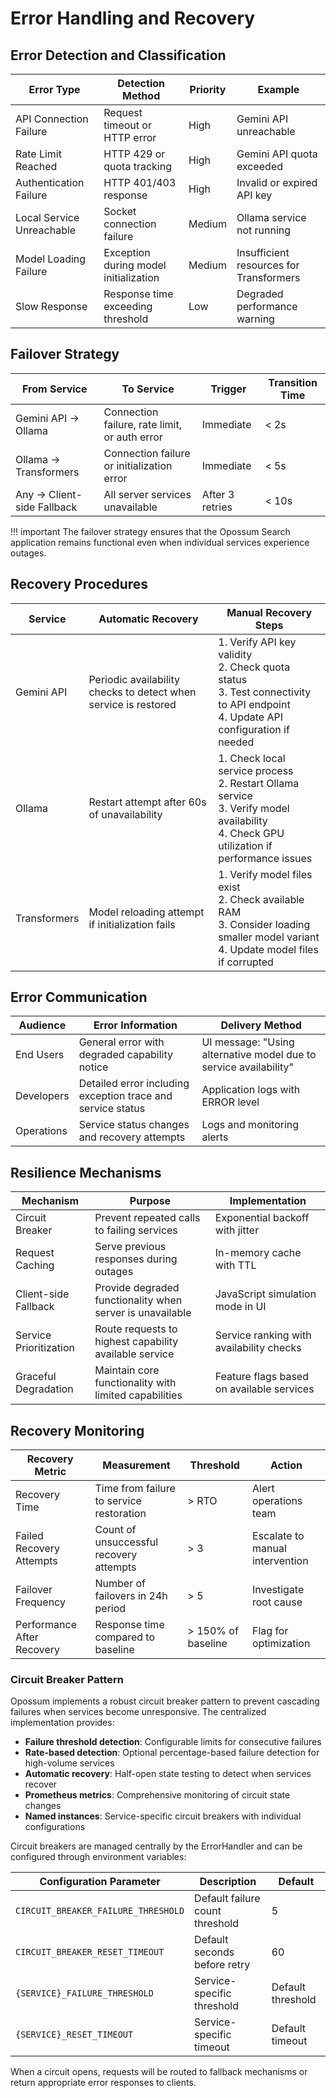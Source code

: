 # Error Handling and Recovery

## Error Detection and Classification

| Error Type                | Detection Method                      | Priority | Example                                 |
|---------------------------|---------------------------------------|----------|-----------------------------------------|
| API Connection Failure    | Request timeout or HTTP error         | High     | Gemini API unreachable                  |
| Rate Limit Reached        | HTTP 429 or quota tracking            | High     | Gemini API quota exceeded               |
| Authentication Failure    | HTTP 401/403 response                 | High     | Invalid or expired API key              |
| Local Service Unreachable | Socket connection failure             | Medium   | Ollama service not running              |
| Model Loading Failure     | Exception during model initialization | Medium   | Insufficient resources for Transformers |
| Slow Response             | Response time exceeding threshold     | Low      | Degraded performance warning            |

## Failover Strategy

| From Service               | To Service                                    | Trigger         | Transition Time |
|----------------------------|-----------------------------------------------|-----------------|-----------------|
| Gemini API → Ollama        | Connection failure, rate limit, or auth error | Immediate       | < 2s            |
| Ollama → Transformers      | Connection failure or initialization error    | Immediate       | < 5s            |
| Any → Client-side Fallback | All server services unavailable               | After 3 retries | < 10s           |

!!! important
The failover strategy ensures that the Opossum Search application remains functional even when individual services
experience outages.

## Recovery Procedures

| Service      | Automatic Recovery                                              | Manual Recovery Steps                                                                                                                         |
|--------------|-----------------------------------------------------------------|-----------------------------------------------------------------------------------------------------------------------------------------------|
| Gemini API   | Periodic availability checks to detect when service is restored | 1. Verify API key validity<br>2. Check quota status<br>3. Test connectivity to API endpoint<br>4. Update API configuration if needed          |
| Ollama       | Restart attempt after 60s of unavailability                     | 1. Check local service process<br>2. Restart Ollama service<br>3. Verify model availability<br>4. Check GPU utilization if performance issues |
| Transformers | Model reloading attempt if initialization fails                 | 1. Verify model files exist<br>2. Check available RAM<br>3. Consider loading smaller model variant<br>4. Update model files if corrupted      |

## Error Communication

| Audience   | Error Information                                           | Delivery Method                                                   |
|------------|-------------------------------------------------------------|-------------------------------------------------------------------|
| End Users  | General error with degraded capability notice               | UI message: "Using alternative model due to service availability" |
| Developers | Detailed error including exception trace and service status | Application logs with ERROR level                                 |
| Operations | Service status changes and recovery attempts                | Logs and monitoring alerts                                        |

## Resilience Mechanisms

| Mechanism              | Purpose                                                   | Implementation                            |
|------------------------|-----------------------------------------------------------|-------------------------------------------|
| Circuit Breaker        | Prevent repeated calls to failing services                | Exponential backoff with jitter           |
| Request Caching        | Serve previous responses during outages                   | In-memory cache with TTL                  |
| Client-side Fallback   | Provide degraded functionality when server is unavailable | JavaScript simulation mode in UI          |
| Service Prioritization | Route requests to highest capability available service    | Service ranking with availability checks  |
| Graceful Degradation   | Maintain core functionality with limited capabilities     | Feature flags based on available services |

## Recovery Monitoring

| Recovery Metric            | Measurement                              | Threshold          | Action                          |
|----------------------------|------------------------------------------|--------------------|---------------------------------|
| Recovery Time              | Time from failure to service restoration | > RTO              | Alert operations team           |
| Failed Recovery Attempts   | Count of unsuccessful recovery attempts  | > 3                | Escalate to manual intervention |
| Failover Frequency         | Number of failovers in 24h period        | > 5                | Investigate root cause          |
| Performance After Recovery | Response time compared to baseline       | > 150% of baseline | Flag for optimization           |

### Circuit Breaker Pattern

Opossum implements a robust circuit breaker pattern to prevent cascading failures when services become unresponsive. The
centralized implementation provides:

- **Failure threshold detection**: Configurable limits for consecutive failures
- **Rate-based detection**: Optional percentage-based failure detection for high-volume services
- **Automatic recovery**: Half-open state testing to detect when services recover
- **Prometheus metrics**: Comprehensive monitoring of circuit state changes
- **Named instances**: Service-specific circuit breakers with individual configurations

Circuit breakers are managed centrally by the ErrorHandler and can be configured through environment variables:

| Configuration Parameter             | Description                     | Default           |
|-------------------------------------|---------------------------------|-------------------|
| `CIRCUIT_BREAKER_FAILURE_THRESHOLD` | Default failure count threshold | 5                 |
| `CIRCUIT_BREAKER_RESET_TIMEOUT`     | Default seconds before retry    | 60                |
| `{SERVICE}_FAILURE_THRESHOLD`       | Service-specific threshold      | Default threshold |
| `{SERVICE}_RESET_TIMEOUT`           | Service-specific timeout        | Default timeout   |

When a circuit opens, requests will be routed to fallback mechanisms or return appropriate error responses to clients.